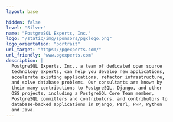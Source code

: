 ```yaml
---
layout: base

hidden: false
level: "Silver"
name: "PostgreSQL Experts, Inc."
logo: "/static/img/sponsors/pgxlogo.png"
logo_orientation: "portrait"
url_target: "https://pgexperts.com/"
url_friendly: "www.pgexperts.com"
description: |
  PostgreSQL Experts, Inc., a team of dedicated open source
  technology experts, can help you develop new applications,
  accelerate existing applications, refactor infrastructure,
  and solve database problems. Our consultants are known by
  their many contributions to PostgreSQL, Django, and other
  OSS projects, including a PostgreSQL Core Team member,
  PostgreSQL committers and contributors, and contributors to
  database-backed applications in Django, Perl, PHP, Python
  and Java.
---
```

